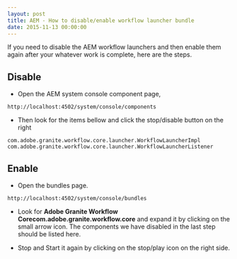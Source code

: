 ```yaml
---
layout: post
title: AEM - How to disable/enable workflow launcher bundle
date: 2015-11-13 00:00:00
---
```


If you need to disable the AEM workflow launchers and then enable them again after your whatever work is complete, here are the steps.

## Disable
- Open the AEM system console component page, 
```
http://localhost:4502/system/console/components
```

- Then look for the items bellow and click the stop/disable button on the right
```
com.adobe.granite.workflow.core.launcher.WorkflowLauncherImpl
com.adobe.granite.workflow.core.launcher.WorkflowLauncherListener
```


## Enable
- Open the bundles page. 
``` text
http://localhost:4502/system/console/bundles
```

- Look for **Adobe Granite Workflow Corecom.adobe.granite.workflow.core** and expand it by clicking on the small arrow icon.
The components we have disabled in the last step should be listed here.

- Stop and Start it again by clicking on the stop/play icon on the right side.